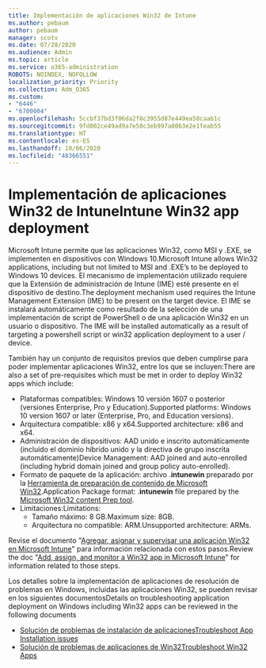```yaml
---
title: Implementación de aplicaciones Win32 de Intune
ms.author: pebaum
author: pebaum
manager: scotv
ms.date: 07/28/2020
ms.audience: Admin
ms.topic: article
ms.service: o365-administration
ROBOTS: NOINDEX, NOFOLLOW
localization_priority: Priority
ms.collection: Adm_O365
ms.custom:
- "6446"
- "6700004"
ms.openlocfilehash: 5ccbf37bd3f06da2f8c3955d87e449ea58caab1c
ms.sourcegitcommit: 9fd002ce49ad9a7e58c3eb997a8063e2e1feab55
ms.translationtype: HT
ms.contentlocale: es-ES
ms.lasthandoff: 10/06/2020
ms.locfileid: "48366551"
---
```

# <a name="intune-win32-app-deployment"></a><span data-ttu-id="a8c16-102">Implementación de aplicaciones Win32 de Intune</span><span class="sxs-lookup"><span data-stu-id="a8c16-102">Intune Win32 app deployment</span></span>

<span data-ttu-id="a8c16-103">Microsoft Intune permite que las aplicaciones Win32, como MSI y .EXE, se implementen en dispositivos con Windows 10.</span><span class="sxs-lookup"><span data-stu-id="a8c16-103">Microsoft Intune allows Win32 applications, including but not limited to MSI and .EXE’s to be deployed to Windows 10 devices.</span></span> <span data-ttu-id="a8c16-104">El mecanismo de implementación utilizado requiere que la Extensión de administración de Intune (IME) esté presente en el dispositivo de destino.</span><span class="sxs-lookup"><span data-stu-id="a8c16-104">The deployment mechanism used requires the Intune Management Extension (IME) to be present on the target device.</span></span> <span data-ttu-id="a8c16-105">El IME se instalará automáticamente como resultado de la selección de una implementación de script de PowerShell o de una aplicación Win32 en un usuario o dispositivo.  </span><span class="sxs-lookup"><span data-stu-id="a8c16-105">The IME will be installed automatically as a result of targeting a powershell script or win32 application deployment to a user / device.</span></span>

<span data-ttu-id="a8c16-106">También hay un conjunto de requisitos previos que deben cumplirse para poder implementar aplicaciones Win32, entre los que se incluyen:</span><span class="sxs-lookup"><span data-stu-id="a8c16-106">There are also a set of pre-requisites which must be met in order to deploy Win32 apps which include:</span></span>

- <span data-ttu-id="a8c16-107">Plataformas compatibles: Windows 10 versión 1607 o posterior (versiones Enterprise, Pro y Education).</span><span class="sxs-lookup"><span data-stu-id="a8c16-107">Supported platforms: Windows 10 version 1607 or later (Enterprise, Pro, and Education versions).</span></span>
- <span data-ttu-id="a8c16-108">Arquitectura compatible: x86 y x64.</span><span class="sxs-lookup"><span data-stu-id="a8c16-108">Supported architecture: x86 and x64.</span></span>
- <span data-ttu-id="a8c16-109">Administración de dispositivos: AAD unido e inscrito automáticamente (incluido el dominio híbrido unido y la directiva de grupo inscrita automáticamente)</span><span class="sxs-lookup"><span data-stu-id="a8c16-109">Device Management: AAD joined and auto-enrolled (including hybrid domain joined and group policy auto-enrolled).</span></span>
- <span data-ttu-id="a8c16-110">Formato de paquete de la aplicación: archivo .**intunewin** preparado por la [Herramienta de preparación de contenido de Microsoft Win32](https://docs.microsoft.com/mem/intune/apps/apps-win32-prepare).</span><span class="sxs-lookup"><span data-stu-id="a8c16-110">Application Package format: .**intunewin**  file prepared by the [Microsoft Win32 content Prep tool](https://docs.microsoft.com/mem/intune/apps/apps-win32-prepare).</span></span>
- <span data-ttu-id="a8c16-111">Limitaciones:</span><span class="sxs-lookup"><span data-stu-id="a8c16-111">Limitations:</span></span>
    - <span data-ttu-id="a8c16-112">Tamaño máximo: 8 GB.</span><span class="sxs-lookup"><span data-stu-id="a8c16-112">Maximum size: 8GB.</span></span>
    - <span data-ttu-id="a8c16-113">Arquitectura no compatible: ARM.</span><span class="sxs-lookup"><span data-stu-id="a8c16-113">Unsupported architecture: ARMs.</span></span>

<span data-ttu-id="a8c16-114">Revise el documento "[Agregar, asignar y supervisar una aplicación Win32 en Microsoft Intune](https://docs.microsoft.com/mem/intune/apps/apps-win32-add)" para información relacionada con estos pasos.</span><span class="sxs-lookup"><span data-stu-id="a8c16-114">Review the doc "[Add, assign, and monitor a Win32 app in Microsoft Intune](https://docs.microsoft.com/mem/intune/apps/apps-win32-add)" for information related to those steps.</span></span>

<span data-ttu-id="a8c16-115">Los detalles sobre la implementación de aplicaciones de resolución de problemas en Windows, incluidas las aplicaciones Win32, se pueden revisar en los siguientes documentos</span><span class="sxs-lookup"><span data-stu-id="a8c16-115">Details on troubleshooting application deployment on Windows including Win32 apps can be reviewed in the following documents</span></span>

- [<span data-ttu-id="a8c16-116">Solución de problemas de instalación de aplicaciones</span><span class="sxs-lookup"><span data-stu-id="a8c16-116">Troubleshoot App Installation issues</span></span>](https://docs.microsoft.com/mem/intune/apps/troubleshoot-app-install)  
- [<span data-ttu-id="a8c16-117">Solución de problemas de aplicaciones de Win32</span><span class="sxs-lookup"><span data-stu-id="a8c16-117">Troubleshoot Win32 Apps</span></span>](https://docs.microsoft.com/mem/intune/apps/apps-win32-troubleshoot)